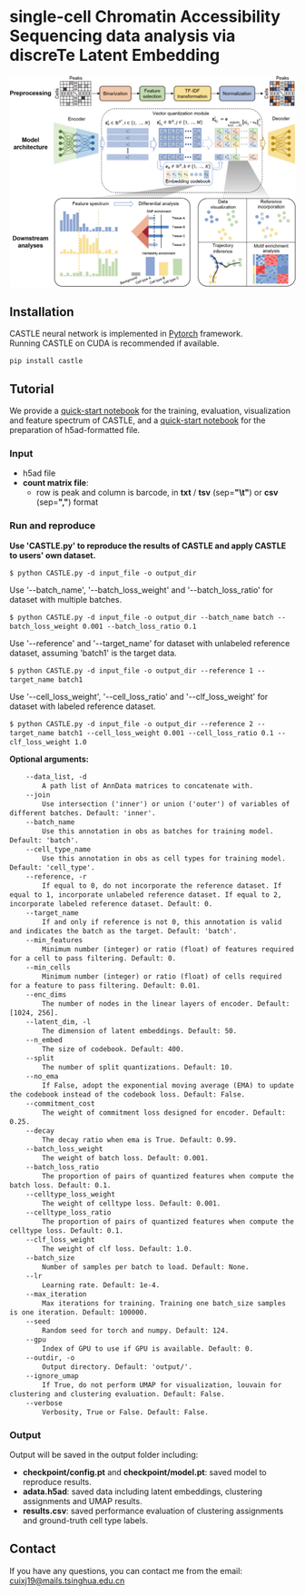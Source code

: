 # single-cell Chromatin Accessibility Sequencing data analysis via discreTe Latent Embedding

![](docs/CASTLE.png)

## Installation  

CASTLE neural network is implemented in [Pytorch](https://pytorch.org/) framework.  
Running CASTLE on CUDA is recommended if available.   

    pip install castle

## Tutorial
We provide a [quick-start notebook](https://github.com/cuixj19/CASTLE/blob/main/demo.ipynb) for the training, evaluation, visualization and feature spectrum of CASTLE, and a [quick-start notebook](https://github.com/cuixj19/CASTLE/blob/main/prepare_data.ipynb) for the preparation of h5ad-formatted file.

### Input   
* h5ad file
* **count matrix file**:  
	* row is peak and column is barcode, in **txt** / **tsv** (sep=**"\t"**) or **csv** (sep=**","**) format

### Run and reproduce   
**Use 'CASTLE.py' to reproduce the results of CASTLE and apply CASTLE to users' own dataset.**  
```  
$ python CASTLE.py -d input_file -o output_dir
```

Use '--batch_name', '--batch_loss_weight' and '--batch_loss_ratio' for dataset with multiple batches.
```  
$ python CASTLE.py -d input_file -o output_dir --batch_name batch --batch_loss_weight 0.001 --batch_loss_ratio 0.1
```

Use '--reference' and '--target_name' for dataset with unlabeled reference dataset, assuming 'batch1' is the target data.
```  
$ python CASTLE.py -d input_file -o output_dir --reference 1 --target_name batch1
```

Use '--cell_loss_weight', '--cell_loss_ratio' and '--clf_loss_weight' for dataset with labeled reference dataset.
```  
$ python CASTLE.py -d input_file -o output_dir --reference 2 --target_name batch1 --cell_loss_weight 0.001 --cell_loss_ratio 0.1 --clf_loss_weight 1.0
```

**Optional arguments:**
```  
	--data_list, -d
		A path list of AnnData matrices to concatenate with.
	--join
		Use intersection ('inner') or union ('outer') of variables of different batches. Default: 'inner'.
	--batch_name
		Use this annotation in obs as batches for training model. Default: 'batch'.
	--cell_type_name
		Use this annotation in obs as cell types for training model. Default: 'cell_type'.
	--reference, -r
		If equal to 0, do not incorporate the reference dataset. If equal to 1, incorporate unlabeled reference dataset. If equal to 2, incorporate labeled reference dataset. Default: 0.
	--target_name
		If and only if reference is not 0, this annotation is valid and indicates the batch as the target. Default: 'batch'.
	--min_features
		Minimum number (integer) or ratio (float) of features required for a cell to pass filtering. Default: 0.
	--min_cells
		Minimum number (integer) or ratio (float) of cells required for a feature to pass filtering. Default: 0.01.
	--enc_dims
		The number of nodes in the linear layers of encoder. Default: [1024, 256].
	--latent_dim, -l
		The dimension of latent embeddings. Default: 50.
	--n_embed
		The size of codebook. Default: 400.
	--split
		The number of split quantizations. Default: 10.
	--no_ema
		If False, adopt the exponential moving average (EMA) to update the codebook instead of the codebook loss. Default: False.
	--commitment_cost
		The weight of commitment loss designed for encoder. Default: 0.25.
	--decay
		The decay ratio when ema is True. Default: 0.99.
	--batch_loss_weight
		The weight of batch loss. Default: 0.001.
	--batch_loss_ratio
		The proportion of pairs of quantized features when compute the batch loss. Default: 0.1.
	--celltype_loss_weight
		The weight of celltype loss. Default: 0.001.
	--celltype_loss_ratio
		The proportion of pairs of quantized features when compute the celltype loss. Default: 0.1.
	--clf_loss_weight
		The weight of clf loss. Default: 1.0.
	--batch_size
		Number of samples per batch to load. Default: None.
	--lr
		Learning rate. Default: 1e-4.
	--max_iteration
		Max iterations for training. Training one batch_size samples is one iteration. Default: 100000.
	--seed
		Random seed for torch and numpy. Default: 124.
	--gpu
		Index of GPU to use if GPU is available. Default: 0.
	--outdir, -o
		Output directory. Default: 'output/'.
	--ignore_umap
		If True, do not perform UMAP for visualization, louvain for clustering and clustering evaluation. Default: False.
	--verbose
		Verbosity, True or False. Default: False.
```

### Output   
Output will be saved in the output folder including:
* **checkpoint/config.pt** and **checkpoint/model.pt**:  saved model to reproduce results.
* **adata.h5ad**:  saved data including latent embeddings, clustering assignments and UMAP results.
* **results.csv**:  saved performance evaluation of clustering assignments and ground-truth cell type labels.

## Contact 
If you have any questions, you can contact me from the email: <cuixj19@mails.tsinghua.edu.cn>
